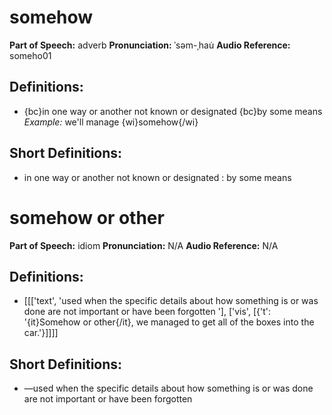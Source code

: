 # somehow

**Part of Speech:** adverb
**Pronunciation:** ˈsəm-ˌhau̇
**Audio Reference:** someho01

## Definitions:
- {bc}in one way or another not known or designated {bc}by some means 
  *Example:* we'll manage {wi}somehow{/wi}

## Short Definitions:
- in one way or another not known or designated : by some means
# somehow or other

**Part of Speech:** idiom
**Pronunciation:** N/A
**Audio Reference:** N/A

## Definitions:
- [[['text', 'used when the specific details about how something is or was done are not important or have been forgotten '], ['vis', [{'t': '{it}Somehow or other{/it}, we managed to get all of the boxes into the car.'}]]]]

## Short Definitions:
- —used when the specific details about how something is or was done are not important or have been forgotten
